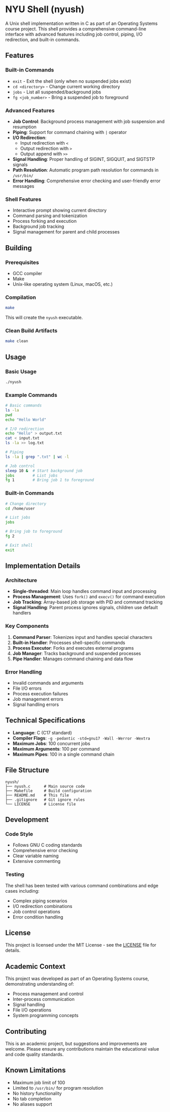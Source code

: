 # NYU Shell (nyush)

A Unix shell implementation written in C as part of an Operating Systems course project. This shell provides a comprehensive command-line interface with advanced features including job control, piping, I/O redirection, and built-in commands.

## Features

### Built-in Commands
- `exit` - Exit the shell (only when no suspended jobs exist)
- `cd <directory>` - Change current working directory
- `jobs` - List all suspended/background jobs
- `fg <job_number>` - Bring a suspended job to foreground

### Advanced Features
- **Job Control**: Background process management with job suspension and resumption
- **Piping**: Support for command chaining with `|` operator
- **I/O Redirection**: 
  - Input redirection with `<`
  - Output redirection with `>`
  - Output append with `>>`
- **Signal Handling**: Proper handling of SIGINT, SIGQUIT, and SIGTSTP signals
- **Path Resolution**: Automatic program path resolution for commands in `/usr/bin/`
- **Error Handling**: Comprehensive error checking and user-friendly error messages

### Shell Features
- Interactive prompt showing current directory
- Command parsing and tokenization
- Process forking and execution
- Background job tracking
- Signal management for parent and child processes

## Building

### Prerequisites
- GCC compiler
- Make
- Unix-like operating system (Linux, macOS, etc.)

### Compilation
```bash
make
```

This will create the `nyush` executable.

### Clean Build Artifacts
```bash
make clean
```

## Usage

### Basic Usage
```bash
./nyush
```

### Example Commands
```bash
# Basic commands
ls -la
pwd
echo "Hello World"

# I/O redirection
echo "Hello" > output.txt
cat < input.txt
ls -la >> log.txt

# Piping
ls -la | grep ".txt" | wc -l

# Job control
sleep 10 &  # Start background job
jobs        # List jobs
fg 1        # Bring job 1 to foreground
```

### Built-in Commands
```bash
# Change directory
cd /home/user

# List jobs
jobs

# Bring job to foreground
fg 2

# Exit shell
exit
```

## Implementation Details

### Architecture
- **Single-threaded**: Main loop handles command input and processing
- **Process Management**: Uses `fork()` and `execv()` for command execution
- **Job Tracking**: Array-based job storage with PID and command tracking
- **Signal Handling**: Parent process ignores signals, children use default handlers

### Key Components
1. **Command Parser**: Tokenizes input and handles special characters
2. **Built-in Handler**: Processes shell-specific commands
3. **Process Executor**: Forks and executes external programs
4. **Job Manager**: Tracks background and suspended processes
5. **Pipe Handler**: Manages command chaining and data flow

### Error Handling
- Invalid commands and arguments
- File I/O errors
- Process execution failures
- Job management errors
- Signal handling errors

## Technical Specifications

- **Language**: C (C17 standard)
- **Compiler Flags**: `-g -pedantic -std=gnu17 -Wall -Werror -Wextra`
- **Maximum Jobs**: 100 concurrent jobs
- **Maximum Arguments**: 100 per command
- **Maximum Pipes**: 100 in a single command chain

## File Structure

```
nyush/
├── nyush.c      # Main source code
├── Makefile     # Build configuration
├── README.md    # This file
├── .gitignore   # Git ignore rules
└── LICENSE      # License file
```

## Development

### Code Style
- Follows GNU C coding standards
- Comprehensive error checking
- Clear variable naming
- Extensive commenting

### Testing
The shell has been tested with various command combinations and edge cases including:
- Complex piping scenarios
- I/O redirection combinations
- Job control operations
- Error condition handling

## License

This project is licensed under the MIT License - see the [LICENSE](LICENSE) file for details.

## Academic Context

This project was developed as part of an Operating Systems course, demonstrating understanding of:
- Process management and control
- Inter-process communication
- Signal handling
- File I/O operations
- System programming concepts

## Contributing

This is an academic project, but suggestions and improvements are welcome. Please ensure any contributions maintain the educational value and code quality standards.

## Known Limitations

- Maximum job limit of 100
- Limited to `/usr/bin/` for program resolution
- No history functionality
- No tab completion
- No aliases support
